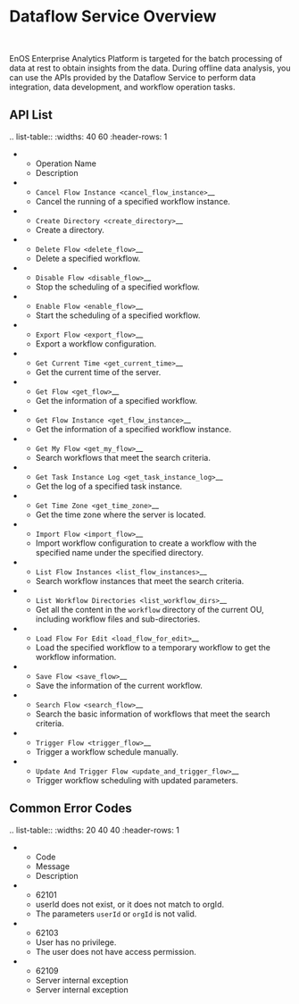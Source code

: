 # Dataflow Service Overview

<br />

EnOS Enterprise Analytics Platform is targeted for the batch processing of data at rest to obtain insights from the data. During offline data analysis, you can use the APIs provided by the Dataflow Service to perform data integration, data development, and workflow operation tasks.

## API List

.. list-table::
   :widths: 40 60
   :header-rows: 1

   * - Operation Name
     - Description
   * - `Cancel Flow Instance <cancel_flow_instance>`__
     - Cancel the running of a specified workflow instance.
   * - `Create Directory <create_directory>`__
     - Create a directory.
   * - `Delete Flow <delete_flow>`__
     - Delete a specified workflow.
   * - `Disable Flow <disable_flow>`__
     - Stop the scheduling of a specified workflow.
   * - `Enable Flow <enable_flow>`__
     - Start the scheduling of a specified workflow.
   * - `Export Flow <export_flow>`__
     - Export a workflow configuration.
   * - `Get Current Time <get_current_time>`__
     - Get the current time of the server.
   * - `Get Flow <get_flow>`__
     - Get the information of a specified workflow.
   * - `Get Flow Instance <get_flow_instance>`__
     - Get the information of a specified workflow instance.
   * - `Get My Flow <get_my_flow>`__
     - Search workflows that meet the search criteria.
   * - `Get Task Instance Log <get_task_instance_log>`__
     - Get the log of a specified task instance.
   * - `Get Time Zone <get_time_zone>`__
     - Get the time zone where the server is located.
   * - `Import Flow <import_flow>`__
     - Import workflow configuration to create a workflow with the specified name under the specified directory.
   * - `List Flow Instances <list_flow_instances>`__
     - Search workflow instances that meet the search criteria.
   * - `List Workflow Directories <list_workflow_dirs>`__
     - Get all the content in the `workflow` directory of the current OU, including workflow files and sub-directories.
   * - `Load Flow For Edit <load_flow_for_edit>`__  
     - Load the specified workflow to a temporary workflow to get the workflow information.
   * - `Save Flow <save_flow>`__
     - Save the information of the current workflow.
   * - `Search Flow <search_flow>`__
     - Search the basic information of workflows that meet the search criteria.
   * - `Trigger Flow <trigger_flow>`__
     - Trigger a workflow schedule manually.
   * - `Update And Trigger Flow <update_and_trigger_flow>`__
     - Trigger workflow scheduling with updated parameters.


## Common Error Codes

.. list-table::
   :widths: 20 40 40
   :header-rows: 1

   * - Code
     - Message
     - Description
   * - 62101
     - userId does not exist, or it does not match to orgId.
     - The parameters ``userId`` or ``orgId`` is not valid.
   * - 62103
     - User has no privilege.
     - The user does not have access permission.
   * - 62109
     - Server internal exception
     - Server internal exception

<!-- end -->
